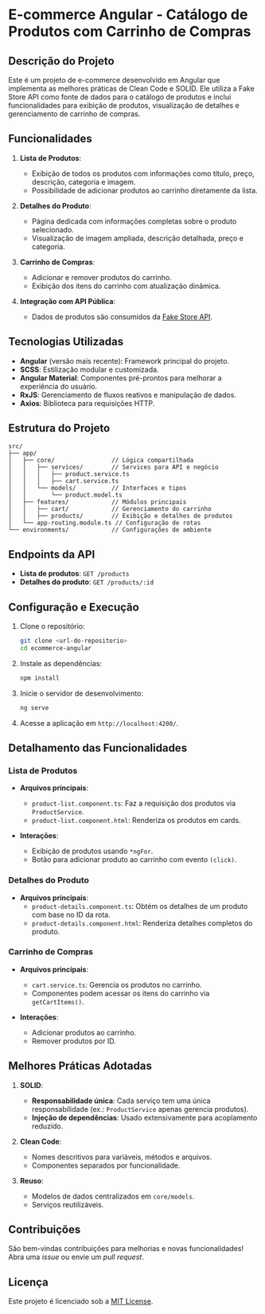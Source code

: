 # E-commerce Angular - Catálogo de Produtos com Carrinho de Compras

## Descrição do Projeto
Este é um projeto de e-commerce desenvolvido em Angular que implementa as melhores práticas de Clean Code e SOLID. Ele utiliza a Fake Store API como fonte de dados para o catálogo de produtos e inclui funcionalidades para exibição de produtos, visualização de detalhes e gerenciamento de carrinho de compras.

## Funcionalidades
1. **Lista de Produtos**:
   - Exibição de todos os produtos com informações como título, preço, descrição, categoria e imagem.
   - Possibilidade de adicionar produtos ao carrinho diretamente da lista.

2. **Detalhes do Produto**:
   - Página dedicada com informações completas sobre o produto selecionado.
   - Visualização de imagem ampliada, descrição detalhada, preço e categoria.

3. **Carrinho de Compras**:
   - Adicionar e remover produtos do carrinho.
   - Exibição dos itens do carrinho com atualização dinâmica.

4. **Integração com API Pública**:
   - Dados de produtos são consumidos da [Fake Store API](https://fakestoreapi.com/).

## Tecnologias Utilizadas
- **Angular** (versão mais recente): Framework principal do projeto.
- **SCSS**: Estilização modular e customizada.
- **Angular Material**: Componentes pré-prontos para melhorar a experiência do usuário.
- **RxJS**: Gerenciamento de fluxos reativos e manipulação de dados.
- **Axios**: Biblioteca para requisições HTTP.

## Estrutura do Projeto
```
src/
├── app/
│   ├── core/                // Lógica compartilhada
│   │   ├── services/        // Services para API e negócio
│   │   │   ├── product.service.ts
│   │   │   ├── cart.service.ts
│   │   └── models/          // Interfaces e tipos
│   │       └── product.model.ts
│   ├── features/            // Módulos principais
│   │   ├── cart/            // Gerenciamento do carrinho
│   │   ├── products/        // Exibição e detalhes de produtos
│   └── app-routing.module.ts // Configuração de rotas
└── environments/            // Configurações de ambiente
```

## Endpoints da API
- **Lista de produtos**: `GET /products`
- **Detalhes do produto**: `GET /products/:id`

## Configuração e Execução
1. Clone o repositório:
   ```bash
   git clone <url-do-repositorio>
   cd ecommerce-angular
   ```

2. Instale as dependências:
   ```bash
   npm install
   ```

3. Inicie o servidor de desenvolvimento:
   ```bash
   ng serve
   ```

4. Acesse a aplicação em `http://localhost:4200/`.

## Detalhamento das Funcionalidades
### Lista de Produtos
- **Arquivos principais**:
  - `product-list.component.ts`: Faz a requisição dos produtos via `ProductService`.
  - `product-list.component.html`: Renderiza os produtos em cards.

- **Interações**:
  - Exibição de produtos usando `*ngFor`.
  - Botão para adicionar produto ao carrinho com evento `(click)`.

### Detalhes do Produto
- **Arquivos principais**:
  - `product-details.component.ts`: Obtém os detalhes de um produto com base no ID da rota.
  - `product-details.component.html`: Renderiza detalhes completos do produto.

### Carrinho de Compras
- **Arquivos principais**:
  - `cart.service.ts`: Gerencia os produtos no carrinho.
  - Componentes podem acessar os itens do carrinho via `getCartItems()`.

- **Interações**:
  - Adicionar produtos ao carrinho.
  - Remover produtos por ID.

## Melhores Práticas Adotadas
1. **SOLID**:
   - **Responsabilidade única**: Cada serviço tem uma única responsabilidade (ex.: `ProductService` apenas gerencia produtos).
   - **Injeção de dependências**: Usado extensivamente para acoplamento reduzido.

2. **Clean Code**:
   - Nomes descritivos para variáveis, métodos e arquivos.
   - Componentes separados por funcionalidade.

3. **Reuso**:
   - Modelos de dados centralizados em `core/models`.
   - Serviços reutilizáveis.

## Contribuições
São bem-vindas contribuições para melhorias e novas funcionalidades! Abra uma *issue* ou envie um *pull request*.

## Licença
Este projeto é licenciado sob a [MIT License](LICENSE).

